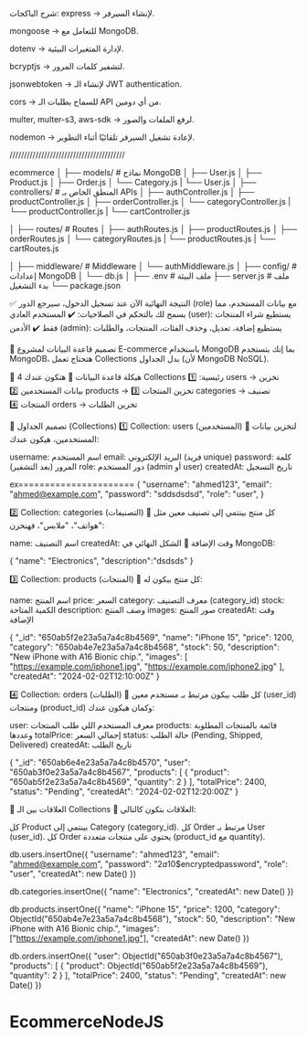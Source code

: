شرح الباكجات:
express → لإنشاء السيرفر.


mongoose → للتعامل مع MongoDB.

dotenv → لإدارة المتغيرات البيئية.

bcryptjs → لتشفير كلمات المرور.

jsonwebtoken → لإنشاء الـ JWT authentication.

cors → للسماح بطلبات الـ API من أي دومين.

multer, multer-s3, aws-sdk → لرفع الملفات والصور.

nodemon → لإعادة تشغيل السيرفر تلقائيًا أثناء التطوير.

////////////////////////////////////////

ecommerce
│
├── models/              # نماذج MongoDB
│   ├── User.js
│   ├── Product.js
│   ├── Order.js
│   └── Category.js
|      └── User.js
│
├── controllers/         # المنطق الخاص بـ APIs
│   ├── authController.js
│   ├── productController.js
│   ├── orderController.js
│   └── categoryController.js
|      └── productController.js
|      └── cartController.js

│
├── routes/              # Routes
│   ├── authRoutes.js
│   ├── productRoutes.js
│   ├── orderRoutes.js
│   └── categoryRoutes.js
|      └── productRoutes.js
|      └── cartRoutes.js


│
├── middleware/          # Middleware
│   └── authMiddleware.js
│
├── config/              # إعدادات MongoDB
│   └── db.js
│
├── .env                 # ملف البيئة
├── server.js            # ملف بدء التشغيل
└── package.json





✅ النتيجة النهائية
الآن عند تسجيل الدخول، سيرجع الدور (role) مع بيانات المستخدم، مما يسمح لك بالتحكم في الصلاحيات:
✔️ المستخدم العادي (user): يستطيع شراء المنتجات فقط
✔️ الأدمن (admin): يستطيع 
إضافة، تعديل، وحذف الفئات، المنتجات، والطلبات





📌 تصميم قاعدة البيانات لمشروع E-commerce باستخدام MongoDB
بما إنك بتستخدم MongoDB، هتحتاج تعمل Collections بدل الجداول (لأن MongoDB NoSQL).

📂 هيكلة قاعدة البيانات
📌 هتكون عندك 4 Collections رئيسية:
1️⃣ users → تخزين بيانات المستخدمين
2️⃣ products → تخزين المنتجات
3️⃣ categories → تصنيف المنتجات
4️⃣ orders → تخزين الطلبات





📌 تصميم الجداول (Collections)
1️⃣ Collection: users (المستخدمين)
📌 لتخزين بيانات المستخدمين، هيكون عندك:

username: اسم المستخدم
email: البريد الإلكتروني (فريد unique)
password: كلمة المرور (بعد التشفير)
role: دور المستخدم (admin أو user)
createdAt: 
تاريخ التسجيل


ex======================
{
  "username": "ahmed123",
  "email": "ahmed@example.com",
  "password": "sddsdsdsd",
  "role": "user",
}





2️⃣ Collection: categories (التصنيفات)
📌 كل منتج بينتمي إلى تصنيف معين مثل "هواتف"، "ملابس"، فهنخزن:

name: اسم التصنيف
createdAt: وقت الإضافة
📍 الشكل النهائي في MongoDB:


{
  "name": "Electronics",
  "description":"dsdsds"
}




3️⃣ Collection: products (المنتجات)
📌 كل منتج بيكون له:

name: اسم المنتج
price: السعر
category: معرف التصنيف (category_id)
stock: الكمية المتاحة
description: وصف المنتج
images: صور المنتج
createdAt: 
وقت الإضافة


{
  "_id": "650ab5f2e23a5a7a4c8b4569",
  "name": "iPhone 15",
  "price": 1200,
  "category": "650ab4e7e23a5a7a4c8b4568",
  "stock": 50,
  "description": "New iPhone with A16 Bionic chip.",
  "images": [
    "https://example.com/iphone1.jpg",
    "https://example.com/iphone2.jpg"
  ],
  "createdAt": "2024-02-02T12:10:00Z"
}











4️⃣ Collection: orders (الطلبات)
📌 كل طلب بيكون مرتبط بـ مستخدم معين (user_id) ومنتجات (product_id) وكمان هيكون عندك:

user: معرف المستخدم اللي طلب المنتجات
products: قائمة بالمنتجات المطلوبة وعددها
totalPrice: إجمالي السعر
status: حالة الطلب (Pending, Shipped, Delivered)
createdAt: تاريخ الطلب



{
  "_id": "650ab6e4e23a5a7a4c8b4570",
  "user": "650ab3f0e23a5a7a4c8b4567",
  "products": [
    {
      "product": "650ab5f2e23a5a7a4c8b4569",
      "quantity": 2
    }
  ],
  "totalPrice": 2400,
  "status": "Pending",
  "createdAt": "2024-02-02T12:20:00Z"
}





📌 العلاقات بين الـ Collections
📍 العلاقات بتكون كالتالي:

كل Product بينتمي إلى Category (category_id).
كل Order مرتبط بـ User (user_id).
كل Order يحتوي على منتجات متعددة (product_id مع quantity).




















db.users.insertOne({
  "username": "ahmed123",
  "email": "ahmed@example.com",
  "password": "$2a$10$encryptedpassword",
  "role": "user",
  "createdAt": new Date()
})

db.categories.insertOne({
  "name": "Electronics",
  "createdAt": new Date()
})

db.products.insertOne({
  "name": "iPhone 15",
  "price": 1200,
  "category": ObjectId("650ab4e7e23a5a7a4c8b4568"),
  "stock": 50,
  "description": "New iPhone with A16 Bionic chip.",
  "images": ["https://example.com/iphone1.jpg"],
  "createdAt": new Date()
})

db.orders.insertOne({
  "user": ObjectId("650ab3f0e23a5a7a4c8b4567"),
  "products": [
    { "product": ObjectId("650ab5f2e23a5a7a4c8b4569"), "quantity": 2 }
  ],
  "totalPrice": 2400,
  "status": "Pending",
  "createdAt": new Date()
})


# EcommerceNodeJS
